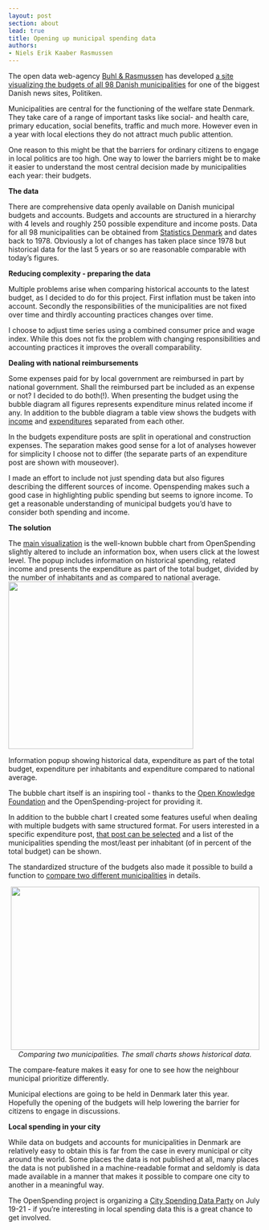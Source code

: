 ```yaml
---
layout: post
section: about
lead: true
title: Opening up municipal spending data
authors:
- Niels Erik Kaaber Rasmussen
---
```

<p id="docs-internal-guid-48a607d4-cf05-030f-18f7-77fd498f5751" dir="ltr">The open data web-agency <a href="http://www.buhlrasmussen.eu">Buhl &amp; Rasmussen</a> has developed <a title="Kend din kommune" href="http://kommune.politiken.dk">a site visualizing the budgets of all 98 Danish municipalities</a> for one of the biggest Danish news sites, Politiken.

<p dir="ltr">Municipalities are central for the functioning of the welfare state Denmark. They take care of a range of important tasks like social- and health care, primary education, social benefits, traffic and much more. However even in a year with local elections they do not attract much public attention.

<p dir="ltr">One reason to this might be that the barriers for ordinary citizens to engage in local politics are too high. One way to lower the barriers might be to make it easier to understand the most central decision made by municipalities each year: their budgets.

<p dir="ltr"><strong>The data</strong>

<p dir="ltr">There are comprehensive data openly available on Danish municipal budgets and accounts. Budgets and accounts are structured in a hierarchy with 4 levels and roughly 250 possible expenditure and income posts. Data for all 98 municipalities can be obtained from <a href="http://www.dst.dk/en/Statistik/emner/kommuner-og-regioner/kommunernes-budgetter.aspx">Statistics Denmark</a> and dates back to 1978. Obviously a lot of changes has taken place since 1978 but historical data for the last 5 years or so are reasonable comparable with today’s figures.

<p dir="ltr"><strong>Reducing complexity - preparing the data</strong>

<p dir="ltr">Multiple problems arise when comparing historical accounts to the latest budget, as I decided to do for this project. First inflation must be taken into account. Secondly the responsibilities of the municipalities are not fixed over time and thirdly accounting practices changes over time.

<p dir="ltr">I choose to adjust time series using a combined consumer price and wage index. While this does not fix the problem with changing responsibilities and accounting practices it improves the overall comparability.

<p dir="ltr"><strong>Dealing with national reimbursements</strong>

<p dir="ltr">Some expenses paid for by local government are reimbursed in part by national government. Shall the reimbursed part be included as an expense or not? I decided to do both(!). When presenting the budget using the bubble diagram all figures represents expenditure minus related income if any. In addition to the bubble diagram a table view shows the budgets with<a href="http://kommune.politiken.dk/tabel.php?type=ind"> income</a> and <a href="http://kommune.politiken.dk/tabel.php?type=ud">expenditures</a> separated from each other.

<p dir="ltr">In the budgets expenditure posts are split in operational and construction expenses. The separation makes good sense for a lot of analyses however for simplicity I choose not to differ (the separate parts of an expenditure post are shown with mouseover).

<p dir="ltr">I made an effort to include not just spending data but also figures describing the different sources of income. Openspending makes such a good case in highlighting public spending but seems to ignore income. To get a reasonable understanding of municipal budgets you’d have to consider both spending and income.

<p dir="ltr"><strong>The solution</strong>

<p dir="ltr">The <a href="http://kommune.politiken.dk/boble.php?kid=530#/~/budgetteret-i-alt-br---billund-kommune/social--og-sundhedsv-sen/tilbud-til--ldre-og-handicappede-i-alt/pleje-og-omsorg-mv--af--ldre-og-handicappede">main visualization</a> is the well-known bubble chart from OpenSpending slightly altered to include an information box, when users click at the lowest level. The popup includes information on historical spending, related income and presents the expenditure as part of the total budget, divided by the number of inhabitants and as compared to national average.<img class="aligncenter" src="https://lh5.googleusercontent.com/TRzOOu2z7zQLArG-zU8aL3FwJpD3XRnrzGSdAfjsRv5bovcaJxzsW59kz98KcX5X8YPO9Os3TOBZ32_qFo4HdMs8F_zCsp9gZgkyX6IdKYs-fr-pXrUNBWpxyQ" alt="" width="368px;" height="333px;" />

<p dir="ltr">Information popup showing historical data, expenditure as part of the total budget, expenditure per inhabitants and expenditure compared to national average.

<p dir="ltr">The bubble chart itself is an inspiring tool - thanks to the <a href="http://okfn.org">Open Knowledge Foundation</a> and the OpenSpending-project for providing it.

<p dir="ltr">In addition to the bubble chart I created some features useful when dealing with multiple budgets with same structured format. For users interested in a specific expenditure post, <a href="http://kommune.politiken.dk/mestmindst.php#0-6-prindb">that post can be selected</a> and a list of the municipalities spending the most/least per inhabitant (of in percent of the total budget) can be shown.

<p style="text-align: left;" dir="ltr">The standardized structure of the budgets also made it possible to build a function to <a href="http://kommune.politiken.dk/sammenlign.php#101-751">compare two different municipalities</a> in details.

<p style="text-align: center;" dir="ltr"><img src="https://lh6.googleusercontent.com/Idynpqpo9gPdb3T-KlJ9JRB9swcL6Q3FLJi1rdRxLW_aMuRJTD1dTtq9Z1qSz8-xhYCHAPoYrVIZ8JUtf_PYbYGqUMmXMF96zrHLSLKjLrW6uPnlBkFJk_oUOA" alt="" width="495px;" height="325px;" /><em>
Comparing two municipalities. The small charts shows historical data.</em>

<p dir="ltr">The compare-feature makes it easy for one to see how the neighbour municipal prioritize differently.

<p dir="ltr">Municipal elections are going to be held in Denmark later this year. Hopefully the opening of the budgets will help lowering the barrier for citizens to engage in discussions.

<p dir="ltr"><strong>Local spending in your city</strong>

<p dir="ltr">While data on budgets and accounts for municipalities in Denmark are relatively easy to obtain this is far from the case in every municipal or city around the world. Some places the data is not published at all, many places the data is not published in a machine-readable format and seldomly is data made available in a manner that makes it possible to compare one city to another in a meaningful way.

<p dir="ltr">The OpenSpending project is organizing a <a href="http://blog.openspending.org/2013/06/30/spending-data-party-announce/">City Spending Data Party</a> on July 19-21 - if you’re interesting in local spending data this is a great chance to get involved.

